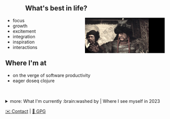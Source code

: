 ##    What's best in life?

<img align="right" width="50%" src="./conan-whats-best.jpg" alt="Conan! Whats best in Life?">

- focus
- growth
- excitement
- integration
- inspiration
- interactions

## Where I'm at

- on the verge of software productivity
- eager doseq clojure

<br>
<br>

<details>
<summary>more: What I'm currently :brain:washed by | Where I see myself in 2023</summary>

## What I'm currently brainwashed by

- pragmatic functional programming with a [rich](https://www.youtube.com/watch?v=-6BsiVyC1kM "Rich Hickey: The Value of Values") flavor
- the playfulness and curiosity of [dabeaz](https://www.youtube.com/watch?v=pkCLMl0e_0k " David Beazley: Lambda Calculus from the Ground Up")
- [IO hoisting](https://www.youtube.com/watch?v=PBQN62oUnN8 "Brandon Rhodes: Hoist Your I/O") 
- fulcro & the [teaching style of Tony Kay](https://www.youtube.com/playlist?list=PLVi9lDx-4C_TBRiHfjnjXaK2J3BIUDPnf "Tony Kay: Grokking Fulcro Series")
- [zombie-themed pairing sessions](https://youtu.be/6qnNtVdf08Q "braaains")
  
## Where I see myself in 2023

- doing FOSS contributions
- in co-working atmospheres
- interning at a friendly tech company

</details>

[:envelope: Contact](mailto:adrech@grooveroom.de "adrech@grooveroom.de") | [:key: GPG](https://raw.githubusercontent.com/adrech/adrech/master/adrech.asc)
